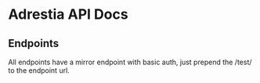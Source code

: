 # Adrestia API Docs

## Endpoints

All endpoints have a mirror endpoint with basic auth, just prepend the /test/ to the endpoint url.

